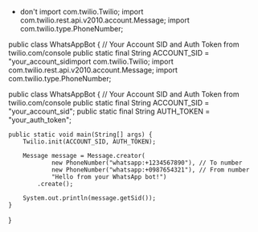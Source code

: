 - don't import com.twilio.Twilio;
import com.twilio.rest.api.v2010.account.Message;
import com.twilio.type.PhoneNumber;

public class WhatsAppBot {
    // Your Account SID and Auth Token from twilio.com/console
    public static final String ACCOUNT_SID = "your_account_sidimport com.twilio.Twilio;
import com.twilio.rest.api.v2010.account.Message;
import com.twilio.type.PhoneNumber;

public class WhatsAppBot {
    // Your Account SID and Auth Token from twilio.com/console
    public static final String ACCOUNT_SID = "your_account_sid";
    public static final String AUTH_TOKEN = "your_auth_token";

    public static void main(String[] args) {
        Twilio.init(ACCOUNT_SID, AUTH_TOKEN);

        Message message = Message.creator(
                new PhoneNumber("whatsapp:+1234567890"), // To number
                new PhoneNumber("whatsapp:+0987654321"), // From number
                "Hello from your WhatsApp bot!")
            .create();

        System.out.println(message.getSid());
    }
}
